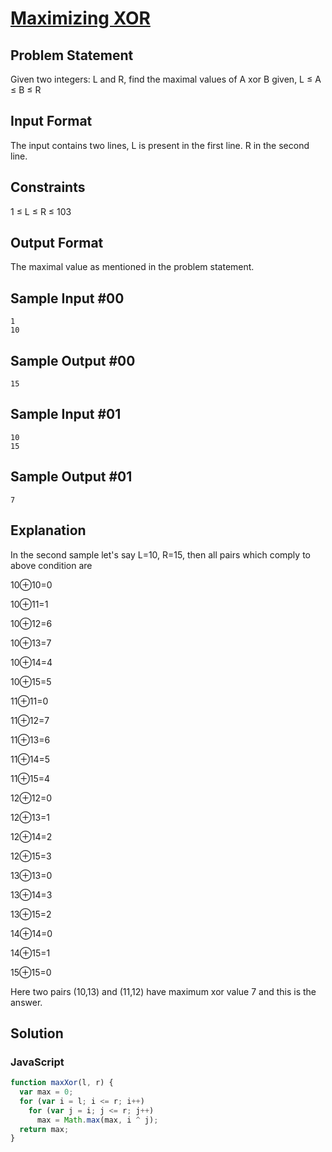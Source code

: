 # [Maximizing XOR](https://www.hackerrank.com/challenges/maximizing-xor)

## Problem Statement

Given two integers: L and R, find the maximal values of A xor B given, L ≤ A ≤ B ≤ R

## Input Format 

The input contains two lines, L is present in the first line. 
R in the second line.

## Constraints 
1 ≤ L ≤ R ≤ 103

## Output Format 
The maximal value as mentioned in the problem statement.

## Sample Input #00
```
1
10
```

## Sample Output #00
```
15
```

## Sample Input #01
```
10
15
```

## Sample Output #01
```
7
```

## Explanation

In the second sample let's say L=10, R=15, then all pairs which comply to above condition are 

10⊕10=0

10⊕11=1

10⊕12=6

10⊕13=7

10⊕14=4

10⊕15=5

11⊕11=0

11⊕12=7

11⊕13=6

11⊕14=5

11⊕15=4

12⊕12=0

12⊕13=1

12⊕14=2

12⊕15=3

13⊕13=0

13⊕14=3

13⊕15=2

14⊕14=0

14⊕15=1

15⊕15=0

Here two pairs (10,13) and (11,12) have maximum xor value 7 and this is the answer.

## Solution

### JavaScript

```javascript
function maxXor(l, r) {
  var max = 0;
  for (var i = l; i <= r; i++)
    for (var j = i; j <= r; j++)
      max = Math.max(max, i ^ j);
  return max;
}
```
